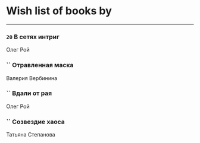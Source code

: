 # Wish list of books by [](https://ok.ru/profile/536771522733)
---

### `20` В сетях интриг
Олег Рой

### `` Отравленная маска
Валерия Вербинина

### `` Вдали от рая
Олег Рой

### `` Созвездие хаоса
Татьяна Степанова

